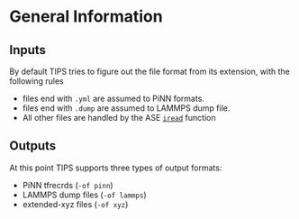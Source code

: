 # General Information

## Inputs

By default TIPS tries to figure out the file format from its extension, with the
following rules

- files end with `.yml` are assumed to PiNN formats.
- files end with `.dump` are assumed to LAMMPS dump file.
- All other files are handled by the ASE [`iread`](https://wiki.fysik.dtu.dk/ase/ase/io/io.html#ase.io.iread) function

## Outputs

At this point TIPS supports three types of output formats:

- PiNN tfrecrds (`-of pinn`)
- LAMMPS dump files (`-of lammps`)
- extended-xyz files (`-of xyz`)

